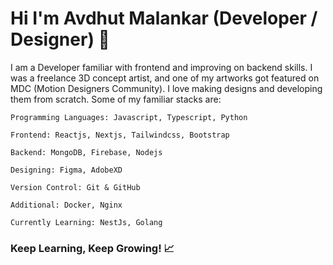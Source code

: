 # Hi I'm Avdhut Malankar (Developer / Designer) 👋

I am a Developer familiar with frontend and improving on backend skills. I was a freelance 3D concept artist, and one of my artworks got featured on MDC (Motion Designers Community). I love making designs and developing them from scratch. Some of my familiar stacks are: 

```
Programming Languages: Javascript, Typescript, Python

Frontend: Reactjs, Nextjs, Tailwindcss, Bootstrap 

Backend: MongoDB, Firebase, Nodejs

Designing: Figma, AdobeXD

Version Control: Git & GitHub

Additional: Docker, Nginx

Currently Learning: NestJs, Golang
```
### Keep Learning, Keep Growing! 📈




